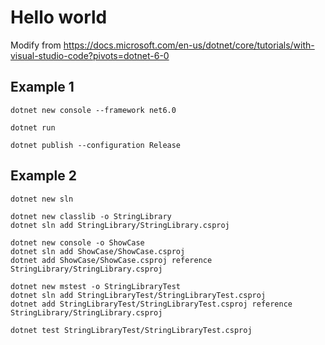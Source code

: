 # Hello world

Modify from
<https://docs.microsoft.com/en-us/dotnet/core/tutorials/with-visual-studio-code?pivots=dotnet-6-0>

## Example 1

```
dotnet new console --framework net6.0

dotnet run

dotnet publish --configuration Release

```

## Example 2

```
dotnet new sln

dotnet new classlib -o StringLibrary
dotnet sln add StringLibrary/StringLibrary.csproj

dotnet new console -o ShowCase
dotnet sln add ShowCase/ShowCase.csproj
dotnet add ShowCase/ShowCase.csproj reference StringLibrary/StringLibrary.csproj

dotnet new mstest -o StringLibraryTest
dotnet sln add StringLibraryTest/StringLibraryTest.csproj
dotnet add StringLibraryTest/StringLibraryTest.csproj reference StringLibrary/StringLibrary.csproj

dotnet test StringLibraryTest/StringLibraryTest.csproj
```
